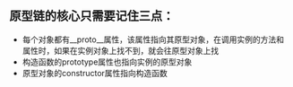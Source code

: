 ## 原型链的核心只需要记住三点：

* 每个对象都有__proto__属性，该属性指向其原型对象，在调用实例的方法和属性时，如果在实例对象上找不到，就会往原型对象上找
* 构造函数的prototype属性也指向实例的原型对象
* 原型对象的constructor属性指向构造函数

